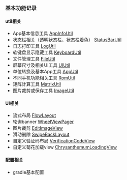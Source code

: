 ### 基本功能记录

#### util相关
- App基本信息工具 [AppInfoUtil](https://github.com/xueshanshan/CommonUtils/blob/master/common_utils/src/main/java/com/star/common_utils/utils/AppInfoUtil.java)
- 状态栏相关（透明状态栏、状态栏着色） [StatusBarUtil](https://github.com/xueshanshan/CommonUtils/blob/master/common_utils/src/main/java/com/star/common_utils/utils/StatusBarUtil.java)
- 日志打印工具 [LogUtil](https://github.com/xueshanshan/CommonUtils/blob/master/common_utils/src/main/java/com/star/common_utils/utils/LogUtil.java)
- 软键盘显示隐藏工具 [KeyboardUtil](https://github.com/xueshanshan/CommonUtils/blob/master/common_utils/src/main/java/com/star/common_utils/utils/KeyboardUtil.java)
- 文件管理工具 [FileUtil](https://github.com/xueshanshan/CommonUtils/blob/master/common_utils/src/main/java/com/star/common_utils/utils/FileUtil.java)
- 屏幕尺寸及相关UI工具 [UIUtil](https://github.com/xueshanshan/CommonUtils/blob/master/common_utils/src/main/java/com/star/common_utils/utils/UIUtil.java)
- 单位转换及基本App工具 [AppUtil](https://github.com/xueshanshan/CommonUtils/blob/master/common_utils/src/main/java/com/star/common_utils/utils/AppUtil.java)
- 不同手机功能相关工具 [RomUtil](https://github.com/xueshanshan/CommonUtils/blob/master/common_utils/src/main/java/com/star/common_utils/utils/RomUtil.java)
- 矩阵计算工具 [MatrixUtil](https://github.com/xueshanshan/CommonUtils/blob/master/common_utils/src/main/java/com/star/common_utils/utils/MatrixUtil.java)
- 图片裁剪或保存工具 [ImageUtil](https://github.com/xueshanshan/CommonUtils/blob/master/common_utils/src/main/java/com/star/common_utils/utils/ImageUtil.java)

#### UI相关
- 流式布局 [FlowLayout](https://github.com/xueshanshan/CommonUtils/blob/master/common_utils/src/main/java/com/star/common_utils/widget/FlowLayout.java)
- 轮询banner [WheelViewPager](https://github.com/xueshanshan/CommonUtils/blob/master/common_utils/src/main/java/com/star/common_utils/widget/WheelViewPager.java)
- 图片裁剪 [EditImageView](https://github.com/xueshanshan/CommonUtils/blob/master/common_utils/src/main/java/com/star/common_utils/widget/EditImageView.java)
- 滑动删除 [SwipeBackLayout](https://github.com/xueshanshan/CommonUtils/blob/master/common_utils/src/main/java/com/star/common_utils/widget/SwipeBackLayout.java)
- 自定义验证码布局 [VerificationCodeView](https://github.com/xueshanshan/CommonUtils/blob/master/common_utils/src/main/java/com/star/common_utils/widget/VerificationCodeView.java)
- 自定义菊花加载view [ChrysanthemumLoadingView](https://github.com/xueshanshan/CommonUtils/blob/master/common_utils/src/main/java/com/star/common_utils/widget/ChrysanthemumLoadingView.java)

#### 配置相关
- gradle基本配置